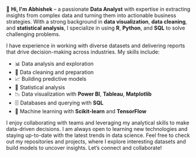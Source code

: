 👋 **Hi, I'm Abhishek** – a passionate **Data Analyst** with expertise in extracting insights from complex data and turning them into actionable business strategies. With a strong background in **data visualization**, **data cleaning**, and **statistical analysis**, I specialize in using **R**, **Python**, and **SQL** to solve challenging problems.

I have experience in working with diverse datasets and delivering reports that drive decision-making across industries. My skills include:

- 📊 Data analysis and exploration
- 🧹 Data cleaning and preparation
- 📈 Building predictive models
- 🧮 Statistical analysis
- 📉 Data visualization with **Power BI**, **Tableau**, **Matplotlib**
- 🗄️ Databases and querying with **SQL**
- 🤖 Machine learning with **Scikit-learn** and **TensorFlow**

I enjoy collaborating with teams and leveraging my analytical skills to make data-driven decisions. I am always open to learning new technologies and staying up-to-date with the latest trends in data science.
Feel free to check out my repositories and projects, where I explore interesting datasets and build models to uncover insights. Let’s connect and collaborate!

